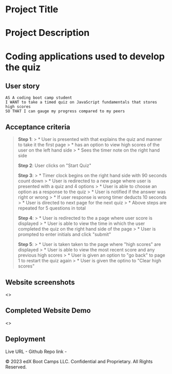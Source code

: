 # Project Title

# Project Description

# Coding applications used to develop the quiz

## User story 
```
AS A coding boot camp student
I WANT to take a timed quiz on JavaScript fundamentals that stores high scores
SO THAT I can gauge my progress compared to my peers
```

## Acceptance criteria 

> **Step 1**: 
    > * User is presented with that explains the quiz and manner to take it the first page 
    > * has an option to view high scores of the user on the left hand side 
    > * Sees the timer note on the right hand side 
>
> **Step 2**: User clicks on "Start Quiz"
>
> **Step 3**: 
    > * Timer clock begins on the right hand side with 90 seconds count down
    > * User is redirected to a new page where user is presented with a quiz and 4 options 
    > * User is able to choose an option as a response to the quiz
    > * User is notified if the answer was right or wrong 
    > * If user response is wrong timer deducts 10 seconds 
    > * User is directed to next page for the next quiz
    > * Above steps are repeated for 5 questions in total 
>
> **Step 4**: 
    > * User is redirected to the a page where user score is displayed 
    > * User is able to view the time in which the user completed the quiz on the right hand side of the page 
    > * User is prompted to enter initials and click "submit"
>
> **Step 5**: 
    > * User is taken taken to the page where "high scores" are displayed 
    > * User is able to view the most recent score and any previous high scores 
    > * User is given an option to "go back" to page 1 to restart the quiz again 
    > * User is given the optino to "Clear high scores"
    
## Website screenshots

<<TBD>>

## Completed Website Demo

<<TBD>>

## Deployment 

Live URL - 
Github Repo link - 

© 2023 edX Boot Camps LLC. Confidential and Proprietary. All Rights Reserved.
